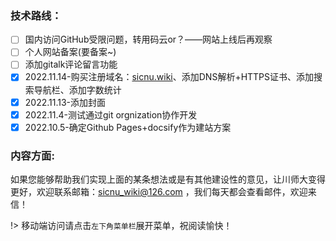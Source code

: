 <!-- 

复选框 MarkDown语法：
[x] A
[ ] B
- [x] 已选中
- [ ] 未选中


 -->




### 技术路线：
- [ ] 国内访问GitHub受限问题，转用码云or？——网站上线后再观察
- [ ] 个人网站备案(要备案~)
- [ ] 添加gitalk评论留言功能
- [x] 2022.11.14-购买注册域名：[sicnu.wiki](sicnu.wiki)、添加DNS解析+HTTPS证书、添加搜索导航栏、添加字数统计
- [x] 2022.11.13-添加封面
- [x] 2022.11.4-测试通过git orgnization协作开发
- [x] 2022.10.5-确定Github Pages+docsify作为建站方案

### 内容方面:



如果您能够帮助我们实现上面的某条想法或是有其他建设性的意见，让川师大变得更好，欢迎联系邮箱：sicnu_wiki@126.com ，我们每天都会查看邮件，欢迎来信！

!> 移动端访问请点击`左下角菜单栏`展开菜单，祝阅读愉快！